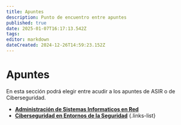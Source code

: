 ```yaml
---
title: Apuntes
description: Punto de encuentro entre apuntes
published: true
date: 2025-01-07T16:17:13.542Z
tags: 
editor: markdown
dateCreated: 2024-12-26T14:59:23.152Z
---
```


# Apuntes
En esta sección podrá elegir entre acudir a los apuntes de ASIR o de Ciberseguridad.
- [**Administración de Sistemas Informaticos en Red**](/apuntes/asirr)
- [**Ciberseguridad en Entornos de la Seguridad**](/apuntes/ciber)
  {.links-list}
